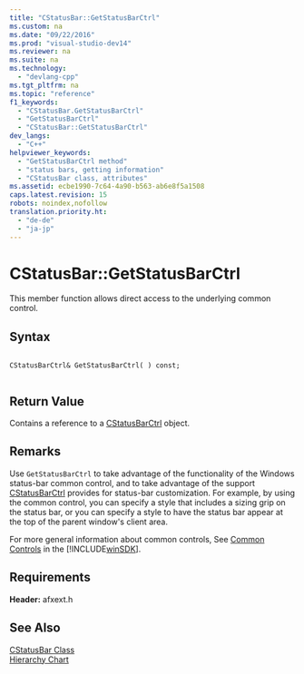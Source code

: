 ```yaml
---
title: "CStatusBar::GetStatusBarCtrl"
ms.custom: na
ms.date: "09/22/2016"
ms.prod: "visual-studio-dev14"
ms.reviewer: na
ms.suite: na
ms.technology: 
  - "devlang-cpp"
ms.tgt_pltfrm: na
ms.topic: "reference"
f1_keywords: 
  - "CStatusBar.GetStatusBarCtrl"
  - "GetStatusBarCtrl"
  - "CStatusBar::GetStatusBarCtrl"
dev_langs: 
  - "C++"
helpviewer_keywords: 
  - "GetStatusBarCtrl method"
  - "status bars, getting information"
  - "CStatusBar class, attributes"
ms.assetid: ecbe1990-7c64-4a90-b563-ab6e8f5a1508
caps.latest.revision: 15
robots: noindex,nofollow
translation.priority.ht: 
  - "de-de"
  - "ja-jp"
---
```

# CStatusBar::GetStatusBarCtrl
This member function allows direct access to the underlying common control.  
  
## Syntax  
  
```  
  
CStatusBarCtrl& GetStatusBarCtrl( ) const;  
  
```  
  
## Return Value  
 Contains a reference to a [CStatusBarCtrl](../vs140/cstatusbarctrl-class.md) object.  
  
## Remarks  
 Use `GetStatusBarCtrl` to take advantage of the functionality of the Windows status-bar common control, and to take advantage of the support [CStatusBarCtrl](../vs140/cstatusbarctrl-class.md) provides for status-bar customization. For example, by using the common control, you can specify a style that includes a sizing grip on the status bar, or you can specify a style to have the status bar appear at the top of the parent window's client area.  
  
 For more general information about common controls, See [Common Controls](http://msdn.microsoft.com/library/windows/desktop/bb775493) in the [!INCLUDE[winSDK](../vs140/includes/winsdk_md.md)].  
  
## Requirements  
 **Header:** afxext.h  
  
## See Also  
 [CStatusBar Class](../vs140/cstatusbar-class.md)   
 [Hierarchy Chart](../vs140/hierarchy-chart.md)